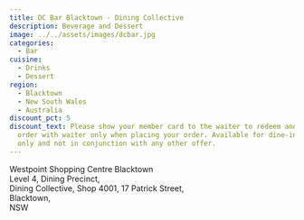 ```yaml
---
title: DC Bar Blacktown - Dining Collective
description: Beverage and Dessert
image: ../../assets/images/dcbar.jpg
categories:
  - Bar
cuisine:
  - Drinks
  - Dessert
region:
  - Blacktown
  - New South Wales
  - Australia
discount_pct: 5
discount_text: Please show your member card to the waiter to redeem and must
  order with waiter only when placing your order. Available for dine-in service
  only and not in conjunction with any other offer.
---
```


Westpoint Shopping Centre Blacktown\
Level 4, Dining Precinct,\
Dining Collective, Shop 4001, 17 Patrick Street,\
Blacktown, \
NSW
